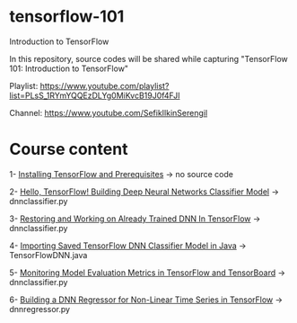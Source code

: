 # tensorflow-101
Introduction to TensorFlow

In this repository, source codes will be shared while capturing "TensorFlow 101: Introduction to TensorFlow"

Playlist: https://www.youtube.com/playlist?list=PLsS_1RYmYQQEzDLYg0MiKvcB19J0f4FJI

Channel: https://www.youtube.com/SefikIlkinSerengil

# Course content

1- [Installing TensorFlow and Prerequisites](https://youtu.be/xY8NAxD37mc) -> no source code

2- [Hello, TensorFlow! Building Deep Neural Networks Classifier Model](https://youtu.be/7i9l32xW1JQ) -> dnnclassifier.py

3- [Restoring and Working on Already Trained DNN In TensorFlow](https://youtu.be/hvRy4I8AueM) -> dnnclassifier.py

4- [Importing Saved TensorFlow DNN Classifier Model in Java](https://youtu.be/THl3jp-E5t0) -> TensorFlowDNN.java

5- [Monitoring Model Evaluation Metrics in TensorFlow and TensorBoard](https://youtu.be/zHrrBbOSaZM) -> dnnclassifier.py

6- [Building a DNN Regressor for Non-Linear Time Series in TensorFlow](https://youtu.be/DXN4RwKW1ow) -> dnnregressor.py
